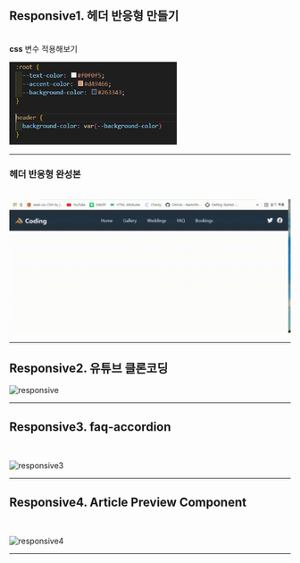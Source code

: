 ## Responsive1. 헤더 **반응형** 만들기
<br> **css** 변수 적용해보기

<img src="images/css.PNG" alt="css" width="300">

---


### 헤더 반응형 완성본
<br>

<img src="images/responsive.gif" alt="responsive" width="700">
<br>

___

## Responsive2. 유튜브 클론코딩

<img src="images/responsive_youtube.gif" alt="responsive" width="700">

___

## Responsive3. faq-accordion
<br>


<img src="https://user-images.githubusercontent.com/94296848/154086455-999d1293-42ef-458a-ba2d-aba530408c0d.gif
" alt="responsive3" width="700">

___

## Responsive4. Article Preview Component
<br>

<img src="https://user-images.githubusercontent.com/94296848/154088195-4a80b497-c484-4f16-b117-86188db85a6b.gif
" alt="responsive4" width="700">

___
